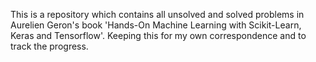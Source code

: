 This is a repository which contains all unsolved and solved problems in Aurelien Geron's book 'Hands-On Machine Learning with Scikit-Learn, Keras and Tensorflow'. Keeping this for my own correspondence and to track the progress.
